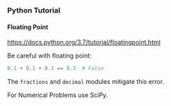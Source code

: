 ### Python Tutorial


#### Floating Point

https://docs.python.org/3.7/tutorial/floatingpoint.html

Be careful with floating point:

```python
0.1 + 0.1 + 0.1 == 0.3  # False
```

The `fractions` and `decimal` modules mitigate this error.

For Numerical Problems use SciPy.
